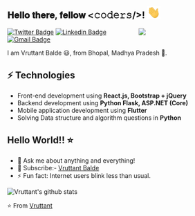 <h2> 𝐇𝐞𝐥𝐥𝐨 𝐭𝐡𝐞𝐫𝐞, 𝐟𝐞𝐥𝐥𝐨𝐰 <𝚌𝚘𝚍𝚎𝚛𝚜/>! <img src="https://raw.githubusercontent.com/ABSphreak/ABSphreak/master/gifs/Hi.gif" width="30px"></h2>

<img align='right' src='https://user-images.githubusercontent.com/5713670/87202985-820dcb80-c2b6-11ea-9f56-7ec461c497c3.gif' width='200"'>

[![Twitter Badge](https://img.shields.io/badge/-@vruttantt-1ca0f1?style=flat-square&labelColor=1ca0f1&logo=twitter&logoColor=white&link=https://twitter.com/vruttantt)](https://twitter.com/vruttantt) [![Linkedin Badge](https://img.shields.io/badge/-vruttantb-blue?style=flat-square&logo=Linkedin&logoColor=white&link=https://www.linkedin.com/in/vruttantb/)](https://www.linkedin.com/in/vruttantb/)
[![Gmail Badge](https://img.shields.io/badge/-vruttantb@gmail.com-c14438?style=flat-square&logo=Gmail&logoColor=white&link=mailto:vruttantb@gmail.com)](mailto:vruttantb@gmail.com)

I am Vruttant Balde 😃, from Bhopal, Madhya Pradesh 🏫.

## ⚡ Technologies
- Front-end development using **React.js, Bootstrap + jQuery**
- Backend development using **Python Flask, ASP.NET (Core)**
- Mobile application development using **Flutter**
- Solving Data structure and algorithm questions in **Python**

## Hello World!! ⭐️
- 💬 Ask me about anything and everything!
- 🔔 Subscribe:- [Vruttant Balde](https://www.youtube.com/channel/UCIZ2jzjKVpdTuHWkshCrTlg)
- ⚡ Fun fact: Internet users blink less than usual.

![Vruttant's github stats](https://github-readme-stats.vercel.app/api?username=vruttant&hide=["issues"]&show_icons=true&theme=dark)

⭐️ From [Vruttant](https://github.com/Vruttant)
